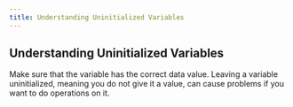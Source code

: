 ```yaml
---
title: Understanding Uninitialized Variables
---
```

## Understanding Uninitialized Variables

Make sure that the variable has the correct data value. Leaving a variable uninitialized, meaning you do not give it a value, can cause problems if you want to do operations on it. 


